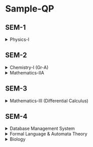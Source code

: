 # Sample-QP

## SEM-1
<details>
  <summary>Physics-I</summary>

  - [2025](https://www.makaut.com/papers/btech-1-sem-physics-1-bs-ph101-2025.pdf)
</details>

## SEM-2
<details>
  <summary>Chemistry-I (Gr-A)</summary></summary>

  - [2024](https://www.makaut.com/papers/btech-2-sem-chemistry-1-bsch201-2024.pdf)
</details>

<details>
  <summary>Mathematics-IIA</summary>

  - [2024](https://www.makaut.com/papers/btech-2-sem-mathematics-2a-bsm201-2024.pdf)
</details>

## SEM-3
<details>
  <summary>Mathematics-III (Differential Calculus)</summary>

  - [2025]()
</details>

## SEM-4
<details>
  <summary>Database Management System</summary>

  - [2014](https://www.makaut.com/papers/btech-cse-5-sem-database-management-system-2014.pdf)
</details>

<details>
  <summary>Formal Language & Automata Theory</summary>

  - [2024](https://www.makaut.com/papers/btech-pcc-cs-4-sem-formal-language-and-automata-theory-pcc-cs-403-2024.pdf)
</details>

<details>
  <summary>Biology</summary>

  - [2024](https://www.makaut.com/papers/btech-4-sem-biology-bs-b401-2024.pdf)
  - [2023](https://www.makaut.com/papers/btech-bsb-4-sem-biology-bs-b401-2023.pdf)
</details>
